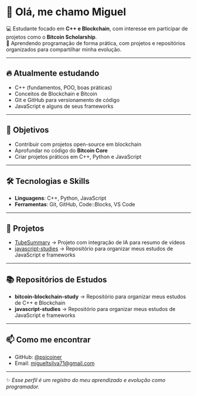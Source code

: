  # 👋 Olá, me chamo Miguel  

💻 Estudante focado em **C++ e Blockchain**, com interesse em participar de projetos como o **Bitcoin Scholarship**.  
🚀 Aprendendo programação de forma prática, com projetos e repositórios organizados para compartilhar minha evolução.  

---

## 🔥 Atualmente estudando
- C++ (fundamentos, POO, boas práticas)  
- Conceitos de Blockchain e Bitcoin  
- Git e GitHub para versionamento de código  
- JavaScript e alguns de seus frameworks

---

## 📌 Objetivos
- Contribuir com projetos open-source em blockchain  
- Aprofundar no código do **Bitcoin Core**  
- Criar projetos práticos em C++, Python e JavaScript

---

## 🛠️ Tecnologias e Skills
- **Linguagens**: C++, Python, JavaScript  
- **Ferramentas**: Git, GitHub, Code::Blocks, VS Code  

---

## 📂 Projetos
- [TubeSummary](https://github.com/psicoiner/TubeSummary) → Projeto com integração de IA para resumo de vídeos  
- [javascript-studies](https://github.com/psicoiner/javascript-studies) → Repositório para organizar meus estudos de JavaScript e frameworks

---

## 📚 Repositórios de Estudos
- **bitcoin-blockchain-study** → Repositório para organizar meus estudos de C++ e Blockchain 
- **javascript-studies** → Repositório para organizar meus estudos de JavaScript e frameworks  

---

## 📫 Como me encontrar
- GitHub: [@psicoiner](https://github.com/psicoiner)
- Email: [migueltsilva71@gmail.com](mailto:migueltsilva71@gmail.com?subject=migueltsilva71@gmail.com&body=migueltsilva71@gmail.com)  

---

✨ *Esse perfil é um registro do meu aprendizado e evolução como programador.*  